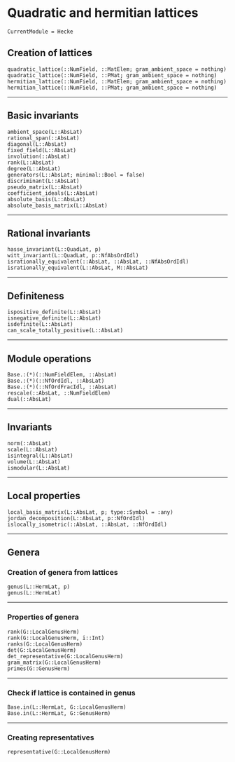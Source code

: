 # Quadratic and hermitian lattices
```@meta
CurrentModule = Hecke
```

## Creation of lattices

```@docs
quadratic_lattice(::NumField, ::MatElem; gram_ambient_space = nothing)
quadratic_lattice(::NumField, ::PMat; gram_ambient_space = nothing)
hermitian_lattice(::NumField, ::MatElem; gram_ambient_space = nothing)
hermitian_lattice(::NumField, ::PMat; gram_ambient_space = nothing)
```
---

## Basic invariants

```@docs
ambient_space(L::AbsLat)
rational_span(::AbsLat)
diagonal(L::AbsLat)
fixed_field(L::AbsLat)
involution(::AbsLat)
rank(L::AbsLat)
degree(L::AbsLat)
generators(L::AbsLat; minimal::Bool = false)
discriminant(L::AbsLat)
pseudo_matrix(L::AbsLat)
coefficient_ideals(L::AbsLat)
absolute_basis(L::AbsLat)
absolute_basis_matrix(L::AbsLat)
```
---

## Rational invariants

```@docs
hasse_invariant(L::QuadLat, p)
witt_invariant(L::QuadLat, p::NfAbsOrdIdl)
isrationally_equivalent(::AbsLat, ::AbsLat, ::NfAbsOrdIdl)
isrationally_equivalent(L::AbsLat, M::AbsLat)
```
---

## Definiteness

```@docs
ispositive_definite(L::AbsLat)
isnegative_definite(L::AbsLat)
isdefinite(L::AbsLat)
can_scale_totally_positive(L::AbsLat)
```
---

## Module operations

```@docs
Base.:(*)(::NumFieldElem, ::AbsLat)
Base.:(*)(::NfOrdIdl, ::AbsLat)
Base.:(*)(::NfOrdFracIdl, ::AbsLat)
rescale(::AbsLat, ::NumFieldElem)
dual(::AbsLat)
```
---

## Invariants

```@docs
norm(::AbsLat)
scale(L::AbsLat)
isintegral(L::AbsLat)
volume(L::AbsLat)
ismodular(L::AbsLat)
```
---

## Local properties

```@docs
local_basis_matrix(L::AbsLat, p; type::Symbol = :any)
jordan_decomposition(L::AbsLat, p::NfOrdIdl)
islocally_isometric(::AbsLat, ::AbsLat, ::NfOrdIdl)
```
---

## Genera

### Creation of genera from lattices

```@docs
genus(L::HermLat, p)
genus(L::HermLat)
```
---

### Properties of genera

```@docs
rank(G::LocalGenusHerm)
rank(G::LocalGenusHerm, i::Int)
ranks(G::LocalGenusHerm)
det(G::LocalGenusHerm)
det_representative(G::LocalGenusHerm)
gram_matrix(G::LocalGenusHerm)
primes(G::GenusHerm)
```
---

### Check if lattice is contained in genus

```@docs
Base.in(L::HermLat, G::LocalGenusHerm)
Base.in(L::HermLat, G::GenusHerm)
```
---

### Creating representatives

```@docs
representative(G::LocalGenusHerm)
```
